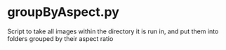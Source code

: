 # groupByAspect.py

Script to take all images within the directory it is run in, and put them into folders grouped by their aspect ratio
